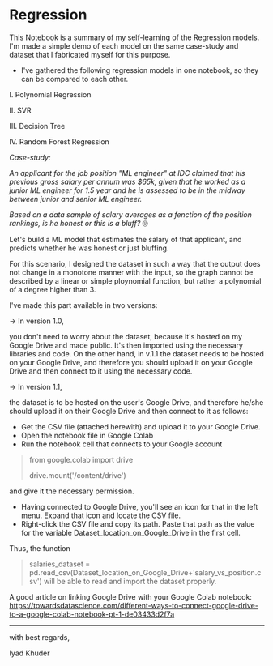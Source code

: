 # Regression
This Notebook is a summary of my self-learning of the Regression models.
I'm made a simple demo of each model on the same case-study and dataset that I fabricated myself for this purpose.

* I've gathered the following regression models in one notebook, so they can be compared to each other.

I. Polynomial Regression

II. SVR

III. Decision Tree

IV. Random Forest Regression

*Case-study:*

*An applicant for the job position "ML engineer" at IDC claimed that his previous gross salary per annum was $65k, given that he worked as a junior ML engineer for 1.5 year and he is assessed to be in the midway between junior and senior ML engineer.*

*Based on a data sample of salary averages as a fenction of the position rankings, is he honest or this is a bluff?*
🙄

Let's build a ML model that estimates the salary of that applicant, and predicts whether he was honest or just bluffing.


For this scenario, I designed the dataset in such a way that the output does not change in a monotone manner with the input, so the graph cannot be described by a linear or simple ploynomial function, but rather a polynomial of a degree higher than 3.

I've made this part available in two versions:

-> In version 1.0, 

you don't need to worry about the dataset, because it's hosted on my Google Drive and made public. It's then imported using the necessary libraries and code. On the other hand, in v.1.1 the dataset needs to be hosted on your Google Drive, and therefore you should upload it on your Google Drive and then connect to it using the necessary code.

-> In version 1.1, 

the dataset is to be hosted on the user's Google Drive, and therefore he/she should upload it on their Google Drive and then connect to it as follows: 
- Get the CSV file (attached herewith) and upload it to your Google Drive.
- Open the notebook file in  Google Colab
- Run the notebook cell that connects to your Google account

> from google.colab import drive
> 
> drive.mount('/content/drive')

and give it the necessary permission.
- Having connected to  Google Drive, you'll see an icon for that in the left menu. Expand that icon and locate the CSV file.
- Right-click the CSV file and copy its path.
Paste that path as the value for the variable Dataset_location_on_Google_Drive in the first cell.

Thus, the function
> salaries_dataset = pd.read_csv(Dataset_location_on_Google_Drive+'salary_vs_position.csv')
will be able to read and import the dataset properly.

A good article on linking Google Drive with your Google Colab notebook:
https://towardsdatascience.com/different-ways-to-connect-google-drive-to-a-google-colab-notebook-pt-1-de03433d2f7a

- - -


with best regards,

Iyad Khuder
